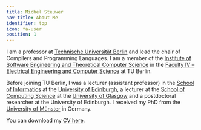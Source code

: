 ```yaml
---
title: Michel Steuwer
nav-title: About Me
identifier: top
icon: fa-user
position: 1
---
```


I am a professor at [Technische Universität Berlin](https://www.tu.berlin) and lead the chair of Compilers and Programming Languages. I am a member of the [Institute of Software Engineering and Theoretical Computer Science](https://www.tu.berlin/en/eecs/institutions/institutes/institute-of-software-engineering-and-theoretical-computer-science) in the [Faculty IV – Electrical Engineering and Computer Science](https://www.tu.berlin/en/eecs) at TU Berlin.

Before joining TU Berlin, I was a lecturer (assistant professor) in the [School of Informatics](https://www.ed.ac.uk/informatics/) at the [University of Edinburgh](http://www.ed.ac.uk/), a lecturer at the [School of Computing Science](https://www.gla.ac.uk/schools/computing/) at the [University of Glasgow](https://www.gla.ac.uk/) and a postdoctoral researcher at the University of Edinburgh. I received my PhD from the [University of Münster](http://www.wwu.de/en) in Germany.

You can download my [CV here](https://github.com/michel-steuwer/cv/raw/main/michel-steuwer.pdf).